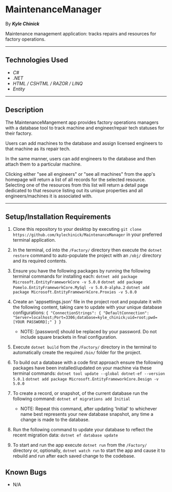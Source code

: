 # MaintenanceManager

By _**Kyle Chinick**_

Maintenance management application: tracks repairs and resources for factory operations.

---

## Technologies Used

- _C#_
- _.NET_
- _HTML / CSHTML / RAZOR / LINQ_
- _Entity_

---

## Description

The MaintenanceMangement app provides factory operations managers with a database tool to track machine and engineer/repair tech statuses for their factory.

Users can add machines to the database and assign licensed engineers to that machine as its repair tech.

In the same manner, users can add engineers to the database and then attach them to a particular machine.

Clicking either "see all engineers" or "see all machines" from the app's homepage will return a list of all records for the selected resource. Selecting one of the resources from this list will return a detail page dedicated to that resource listing out its unique properties and all engineers/machines it is associated with.

---

## Setup/Installation Requirements

1. Clone this repository to your desktop by executing `git clone https://github.com/kylechinick/MaintenanceManager` in your preferred terminal application.

2. In the terminal, cd into the `/Factory/` directory then execute the `dotnet restore` command to auto-populate the project with an `/obj/` directory and its required contents.

3. Ensure you have the following packages by running the following terminal commands for installing each:
   `dotnet add package Microsoft.EntityFrameworkCore -v 5.0.0`
   `dotnet add package Pomelo.EntityFrameworkCore.MySql -v 5.0.0-alpha.2`
   `dotnet add package Microsoft.EntityFrameworkCore.Proxies -v 5.0.0`

4. Create an 'appsettings.json' file in the project root and populate it with the following content, taking care to update with your unique database configurations:
   `{ "ConnectionStrings": { "DefaultConnection": "Server=localhost;Port=3306;database=kyle_chinick;uid=root;pwd=[YOUR PASSWORD];" } }`

   - NOTE: [password] should be replaced by your password. Do not include square brackets in final configuration.

5. Execute `dotnet build` from the `/Factory/` directory in the terminal to automatically create the required `/bin/` folder for the project.

6. To build out a database with a code first approach ensure the following packages have been installed/updated on your machine via these terminal commands:
   `dotnet tool update --global dotnet-ef --version 5.0.1`
   `dotnet add package Microsoft.EntityFrameworkCore.Design -v 5.0.0`

7. To create a record, or snapshot, of the current database run the following command:
   `dotnet ef migrations add Initial`

   - NOTE: Repeat this command, after updating 'Initial' to whichever name best represents your new database snapshot, any time a change is made to the database.

8. Run the following command to update your database to reflect the recent migration data:
   `dotnet ef database update`

9. To start and run the app execute `dotnet run` from the `/Factory/` directory or, optionally, `dotnet watch run` to start the app and cause it to rebuild and run after each saved change to the codebase.

## Known Bugs

- N/A
